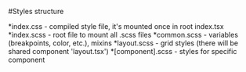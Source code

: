 #Styles structure

*index.css - compiled style file, it's mounted once in root index.tsx
*index.scss - root file to mount all .scss files
*common.scss - variables (breakpoints, color, etc.), mixins
*layout.scss - grid styles (there will be shared component 'layout.tsx')
*[component].scss - styles for specific component